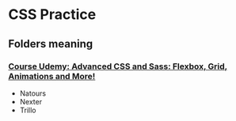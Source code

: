 # CSS Practice

## Folders meaning

### [Course Udemy: Advanced CSS and Sass: Flexbox, Grid, Animations and More!](https://www.udemy.com/course/advanced-css-and-sass/)
- Natours
- Nexter
- Trillo